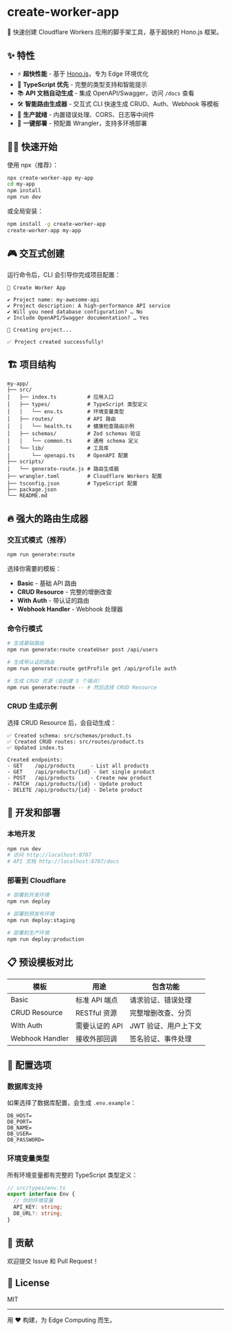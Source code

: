 # create-worker-app

🚀 快速创建 Cloudflare Workers 应用的脚手架工具，基于超快的 Hono.js 框架。

## ✨ 特性

- ⚡️ **超快性能** - 基于 [Hono.js](https://hono.dev/)，专为 Edge 环境优化
- 📝 **TypeScript 优先** - 完整的类型支持和智能提示
- 📚 **API 文档自动生成** - 集成 OpenAPI/Swagger，访问 `/docs` 查看
- 🛠️ **智能路由生成器** - 交互式 CLI 快速生成 CRUD、Auth、Webhook 等模板
- 🎯 **生产就绪** - 内置错误处理、CORS、日志等中间件
- 🚀 **一键部署** - 预配置 Wrangler，支持多环境部署

## 🏃‍♂️ 快速开始

使用 npx（推荐）：

```bash
npx create-worker-app my-app
cd my-app
npm install
npm run dev
```

或全局安装：

```bash
npm install -g create-worker-app
create-worker-app my-app
```

## 🎮 交互式创建

运行命令后，CLI 会引导你完成项目配置：

```
🚀 Create Worker App

✔ Project name: my-awesome-api
✔ Project description: A high-performance API service
✔ Will you need database configuration? … No
✔ Include OpenAPI/Swagger documentation? … Yes

📁 Creating project...

✅ Project created successfully!
```

## 🏗️ 项目结构

```
my-app/
├── src/
│   ├── index.ts          # 应用入口
│   ├── types/            # TypeScript 类型定义
│   │   └── env.ts        # 环境变量类型
│   ├── routes/           # API 路由
│   │   └── health.ts     # 健康检查路由示例
│   ├── schemas/          # Zod schemas 验证
│   │   └── common.ts     # 通用 schema 定义
│   └── lib/              # 工具库
│       └── openapi.ts    # OpenAPI 配置
├── scripts/
│   └── generate-route.js # 路由生成器
├── wrangler.toml         # Cloudflare Workers 配置
├── tsconfig.json         # TypeScript 配置
├── package.json
└── README.md
```

## 🔥 强大的路由生成器

### 交互式模式（推荐）

```bash
npm run generate:route
```

选择你需要的模板：
- **Basic** - 基础 API 路由
- **CRUD Resource** - 完整的增删改查
- **With Auth** - 带认证的路由
- **Webhook Handler** - Webhook 处理器

### 命令行模式

```bash
# 生成基础路由
npm run generate:route createUser post /api/users

# 生成带认证的路由
npm run generate:route getProfile get /api/profile auth

# 生成 CRUD 资源（会创建 5 个端点）
npm run generate:route -- # 然后选择 CRUD Resource
```

### CRUD 生成示例

选择 CRUD Resource 后，会自动生成：

```
✅ Created schema: src/schemas/product.ts
✅ Created CRUD routes: src/routes/product.ts
✅ Updated index.ts

Created endpoints:
- GET    /api/products     - List all products
- GET    /api/products/{id} - Get single product
- POST   /api/products     - Create new product
- PATCH  /api/products/{id} - Update product
- DELETE /api/products/{id} - Delete product
```

## 🚀 开发和部署

### 本地开发

```bash
npm run dev
# 访问 http://localhost:8787
# API 文档 http://localhost:8787/docs
```

### 部署到 Cloudflare

```bash
# 部署到开发环境
npm run deploy

# 部署到预发布环境
npm run deploy:staging

# 部署到生产环境
npm run deploy:production
```

## 📋 预设模板对比

| 模板 | 用途 | 包含功能 |
|------|------|----------|
| Basic | 标准 API 端点 | 请求验证、错误处理 |
| CRUD Resource | RESTful 资源 | 完整增删改查、分页 |
| With Auth | 需要认证的 API | JWT 验证、用户上下文 |
| Webhook Handler | 接收外部回调 | 签名验证、事件处理 |

## 🔧 配置选项

### 数据库支持

如果选择了数据库配置，会生成 `.env.example`：

```env
DB_HOST=
DB_PORT=
DB_NAME=
DB_USER=
DB_PASSWORD=
```

### 环境变量类型

所有环境变量都有完整的 TypeScript 类型定义：

```typescript
// src/types/env.ts
export interface Env {
  // 你的环境变量
  API_KEY: string;
  DB_URL?: string;
}
```

## 🤝 贡献

欢迎提交 Issue 和 Pull Request！

## 📄 License

MIT

---

用 ❤️ 构建，为 Edge Computing 而生。